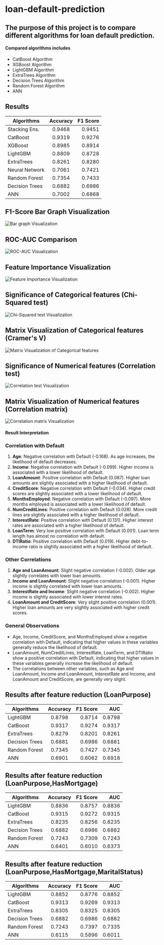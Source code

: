 # loan-default-prediction

## The purpose of this project is to compare different algorithms for loan default prediction.

#### Compared algorithms includes
  * CatBoost Algorithm
  * XGBoost Algorithm
  * LightGBM Algorithm
  * ExtraTrees Algorithm
  * Decision Trees Algorithm
  * Random Forest Algorithm
  * ANN
## Results

| Algorithms     | Accuracy        | F1 Score  |
| -------------  |:-------------:  | -----:    |
| Stacking Ens.  | 0.9468          | 0.9451    |
| CatBoost       | 0.9319          | 0.9276    |
| XGBoost        | 0.8985          | 0.8914    |
| LightGBM       | 0.8809          | 0.8728    |
| ExtraTrees     | 0.8261          | 0.8280    |
| Neural Network | 0.7061          | 0.7421    |
| Random Forest  | 0.7354          | 0.7433    |
| Decision Trees | 0.6882          | 0.6986    |
| ANN            | 0.7002          | 0.6868    |


## F1-Score Bar Graph Visualization
![Bar graph Visualization](https://github.com/solo-developer/loan-default-prediction/blob/main/images/bargraph-f1.png)

## ROC-AUC Comparison
![ROC-AUC Visualization](https://github.com/solo-developer/loan-default-prediction/blob/develop/images/ROC-AUC-Comparison.png)

## Feature Importance Visualization
![Feature Importance Visualization](https://github.com/solo-developer/loan-default-prediction/blob/develop/images/feature-importance.png)

## Significance of Categorical features (Chi-Squared test)
![Chi-Squared test Visualization](https://github.com/solo-developer/loan-default-prediction/blob/develop/images/chi-squared.png)

## Matrix Visualization of Categorical features (Cramer's V)
![Matrix Visualization of Categorical features](https://github.com/solo-developer/loan-default-prediction/blob/develop/images/Cramers%20V%20visualuzation.png)

## Significance of Numerical features (Correlation test)
![Correlation test Visualization](https://github.com/solo-developer/loan-default-prediction/blob/develop/images/correlation.png)

## Matrix Visualization of Numerical features (Correlation matrix)
![Correlation matrix Visualization](https://github.com/solo-developer/loan-default-prediction/blob/develop/images/correlation-matrix-with-class-variable.png)
#### Result Interpretation

### Correlation with Default
1. **Age**: Negative correlation with Default (-0.168). As age increases, the likelihood of default decreases.
2. **Income**: Negative correlation with Default (-0.099). Higher income is associated with a lower likelihood of default.
3. **LoanAmount**: Positive correlation with Default (0.087). Higher loan amounts are slightly associated with a higher likelihood of default.
4. **CreditScore**: Negative correlation with Default (-0.034). Higher credit scores are slightly associated with a lower likelihood of default.
5. **MonthsEmployed**: Negative correlation with Default (-0.097). More months employed is associated with a lower likelihood of default.
6. **NumCreditLines**: Positive correlation with Default (0.028). More credit lines are slightly associated with a higher likelihood of default.
7. **InterestRate**: Positive correlation with Default (0.131). Higher interest rates are associated with a higher likelihood of default.
8. **LoanTerm**: Very low positive correlation with Default (0.001). Loan term length has almost no correlation with default.
9. **DTIRatio**: Positive correlation with Default (0.019). Higher debt-to-income ratio is slightly associated with a higher likelihood of default.

### Other Correlations
1. **Age and LoanAmount**: Slight negative correlation (-0.002). Older age slightly correlates with lower loan amounts.
2. **Income and LoanAmount**: Slight negative correlation (-0.001). Higher income is slightly correlated with lower loan amounts.
3. **InterestRate and Income**: Slight negative correlation (-0.002). Higher income is slightly associated with lower interest rates.
4. **LoanAmount and CreditScore**: Very slight positive correlation (0.001). Higher loan amounts are very slightly associated with higher credit scores.

### General Observations
- Age, Income, CreditScore, and MonthsEmployed show a negative correlation with Default, indicating that higher values in these variables generally reduce the likelihood of default.
- LoanAmount, NumCreditLines, InterestRate, LoanTerm, and DTIRatio show a positive correlation with Default, indicating that higher values in these variables generally increase the likelihood of default.
- The correlations between other variables, such as Age and LoanAmount, Income and LoanAmount, InterestRate and Income, and LoanAmount and CreditScore, are generally very slight.


## Results after feature reduction (LoanPurpose)

| Algorithms     | Accuracy        | F1 Score  | AUC     |
| -------------  |:-------------:  | -----:    | ----:   |
| LightGBM       | 0.8798          | 0.8714    | 0.8798  |
| CatBoost       | 0.9317          | 0.9274    | 0.9317  |
| ExtraTrees     | 0.8279          | 0.8201    | 0.8261  |
| Decision Trees | 0.6881          | 0.6986    | 0.6881  |
| Random Forest  | 0.7345          | 0.7427    | 0.7345  |
| ANN            | 0.6901          | 0.6062    | 0.6918  |

## Results after feature reduction (LoanPurpose,HasMortgage)

| Algorithms     | Accuracy        | F1 Score  | AUC     |
| -------------  |:-------------:  | -----:    | ----:   |
| LightGBM       | 0.8836          | 0.8757    | 0.8836  |
| CatBoost       | 0.9315          | 0.9272    | 0.9315  |
| ExtraTrees     | 0.8235          | 0.8256    | 0.8235  |
| Decision Trees | 0.6882          | 0.6986    | 0.6882  |
| Random Forest  | 0.7243          | 0.7309    | 0.7243  |
| ANN            | 0.6401          | 0.6010    | 0.6373  |

## Results after feature reduction (LoanPurpose,HasMortgage,MaritalStatus)

| Algorithms     | Accuracy        | F1 Score  | AUC     |
| -------------  |:-------------:  | -----:    | ----:   |
| LightGBM       | 0.8852          | 0.8776    | 0.8852  |
| CatBoost       | 0.9313          | 0.9269    | 0.9313  |
| ExtraTrees     | 0.8305          | 0.8325    | 0.8305  |
| Decision Trees | 0.6882          | 0.6986    | 0.6882  |
| Random Forest  | 0.7243          | 0.7397    | 0.7335  |
| ANN            | 0.6115          | 0.5896    | 0.6011  |


